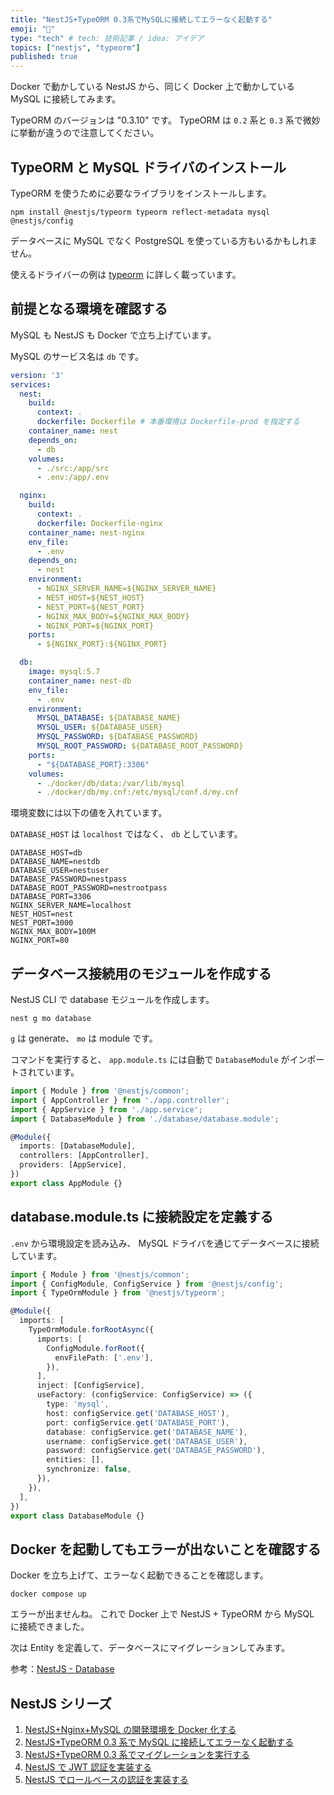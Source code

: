 ```yaml
---
title: "NestJS+TypeORM 0.3系でMySQLに接続してエラーなく起動する"
emoji: "🙌"
type: "tech" # tech: 技術記事 / idea: アイデア
topics: ["nestjs", "typeorm"]
published: true
---
```


Docker で動かしている NestJS から、同じく Docker 上で動かしている MySQL に接続してみます。

TypeORM のバージョンは "0.3.10" です。 TypeORM は `0.2` 系と `0.3` 系で微妙に挙動が違うので注意してください。

## TypeORM と MySQL ドライバのインストール

TypeORM を使うために必要なライブラリをインストールします。

```
npm install @nestjs/typeorm typeorm reflect-metadata mysql @nestjs/config
```

データベースに MySQL でなく PostgreSQL を使っている方もいるかもしれません。

使えるドライバーの例は [typeorm](https://www.npmjs.com/package/typeorm) に詳しく載っています。

## 前提となる環境を確認する

MySQL も NestJS も Docker で立ち上げています。

MySQL のサービス名は `db` です。

```yml:docker-compose.yml
version: '3'
services:
  nest:
    build:
      context: .
      dockerfile: Dockerfile # 本番環境は Dockerfile-prod を指定する
    container_name: nest
    depends_on:
      - db
    volumes:
      - ./src:/app/src
      - .env:/app/.env

  nginx:
    build:
      context: .
      dockerfile: Dockerfile-nginx
    container_name: nest-nginx
    env_file:
      - .env
    depends_on:
      - nest
    environment:
      - NGINX_SERVER_NAME=${NGINX_SERVER_NAME}
      - NEST_HOST=${NEST_HOST}
      - NEST_PORT=${NEST_PORT}
      - NGINX_MAX_BODY=${NGINX_MAX_BODY}
      - NGINX_PORT=${NGINX_PORT}
    ports:
      - ${NGINX_PORT}:${NGINX_PORT}

  db:
    image: mysql:5.7
    container_name: nest-db
    env_file:
      - .env
    environment:
      MYSQL_DATABASE: ${DATABASE_NAME}
      MYSQL_USER: ${DATABASE_USER}
      MYSQL_PASSWORD: ${DATABASE_PASSWORD}
      MYSQL_ROOT_PASSWORD: ${DATABASE_ROOT_PASSWORD}
    ports:
      - "${DATABASE_PORT}:3306"
    volumes:
      - ./docker/db/data:/var/lib/mysql
      - ./docker/db/my.cnf:/etc/mysql/conf.d/my.cnf

```

環境変数には以下の値を入れています。

`DATABASE_HOST` は `localhost` ではなく、 `db` としています。

```txt:.env
DATABASE_HOST=db
DATABASE_NAME=nestdb
DATABASE_USER=nestuser
DATABASE_PASSWORD=nestpass
DATABASE_ROOT_PASSWORD=nestrootpass
DATABASE_PORT=3306
NGINX_SERVER_NAME=localhost
NEST_HOST=nest
NEST_PORT=3000
NGINX_MAX_BODY=100M
NGINX_PORT=80
```

## データベース接続用のモジュールを作成する

NestJS CLI で database モジュールを作成します。

```shell
nest g mo database
```

`g` は generate、 `mo` は module です。

コマンドを実行すると、 `app.module.ts` には自動で `DatabaseModule` がインポートされています。

```ts:src/app.module.ts
import { Module } from '@nestjs/common';
import { AppController } from './app.controller';
import { AppService } from './app.service';
import { DatabaseModule } from './database/database.module';

@Module({
  imports: [DatabaseModule],
  controllers: [AppController],
  providers: [AppService],
})
export class AppModule {}
```

## database.module.ts に接続設定を定義する

`.env` から環境設定を読み込み、 MySQL ドライバを通じてデータベースに接続しています。

```ts:src/database/database.module.ts
import { Module } from '@nestjs/common';
import { ConfigModule, ConfigService } from '@nestjs/config';
import { TypeOrmModule } from '@nestjs/typeorm';

@Module({
  imports: [
    TypeOrmModule.forRootAsync({
      imports: [
        ConfigModule.forRoot({
          envFilePath: ['.env'],
        }),
      ],
      inject: [ConfigService],
      useFactory: (configService: ConfigService) => ({
        type: 'mysql',
        host: configService.get('DATABASE_HOST'),
        port: configService.get('DATABASE_PORT'),
        database: configService.get('DATABASE_NAME'),
        username: configService.get('DATABASE_USER'),
        password: configService.get('DATABASE_PASSWORD'),
        entities: [],
        synchronize: false,
      }),
    }),
  ],
})
export class DatabaseModule {}
```

## Docker を起動してもエラーが出ないことを確認する

Docker を立ち上げて、エラーなく起動できることを確認します。

```console
docker compose up
```

エラーが出ませんね。
これで Docker 上で NestJS + TypeORM から MySQL に接続できました。

次は Entity を定義して、データベースにマイグレーションしてみます。

参考：[NestJS - Database](https://docs.nestjs.com/techniques/database)

## NestJS シリーズ

1. [NestJS+Nginx+MySQL の開発環境を Docker 化する](https://zenn.dev/fjsh/articles/nestjs-with-docker)
2. [NestJS+TypeORM 0.3 系で MySQL に接続してエラーなく起動する](https://zenn.dev/fjsh/articles/nestjs-typeorm-connect-mysql)
3. [NestJS+TypeORM 0.3 系でマイグレーションを実行する](https://zenn.dev/fjsh/articles/nestjs-typeorm-migration)
4. [NestJS で JWT 認証を実装する](https://zenn.dev/fjsh/articles/nestjs-auth-user-password)
5. [NestJS でロールベースの認証を実装する](https://zenn.dev/fjsh/articles/nestjs-role-based-authentication)
